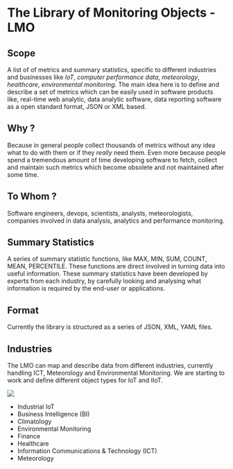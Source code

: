 # The Library of Monitoring Objects - LMO

## Scope
A list of of metrics and summary statistics, specific to different industries and businesses 
like _IoT_, _computer performance data_, _meteorology_, _healthcare_, _environmental monitoring_.
The main idea here is to define and describe a set of metrics which can be easily used in software products like, 
real-time web analytic, data analytic software, data reporting software as a open standard format, JSON or 
XML based.

## Why ?
Because in general people collect thousands of metrics without any idea what to do with them or if they _really_ 
need them. Even more because people spend a tremendous amount of time developing software to fetch, 
collect and maintain such metrics which become obsolete and not maintained after some time. 

## To Whom ?
Software engineers, devops, scientists, analysts, meteorologists, companies involved in data analysis, analytics and 
performance monitoring.


## Summary Statistics
A series of summary statistic functions, like MAX, MIN, SUM, COUNT, MEAN, PERCENTILE. These functions are direct 
involved in turning data into useful information. These summary statistics have been developed by experts from each 
industry, by carefully looking and analysing what information is required by the end-user or applications.

## Format
Currently the library is structured as a series of JSON, XML, YAML files.

## Industries
The LMO can map and describe data from different industries, currently handling ICT, Meteorology and 
Environmental Monitoring. We are starting to work and define different object types for IoT and IIoT.

![](https://raw.github.com/sparvu/lmo/master/img/lmo-light.png)

 * Industrial IoT  
 * Business Intelligence (BI)
 * Climatology
 * Environmental Monitoring
 * Finance
 * Healthcare
 * Information Communications & Technology (ICT)
 * Meteorology
